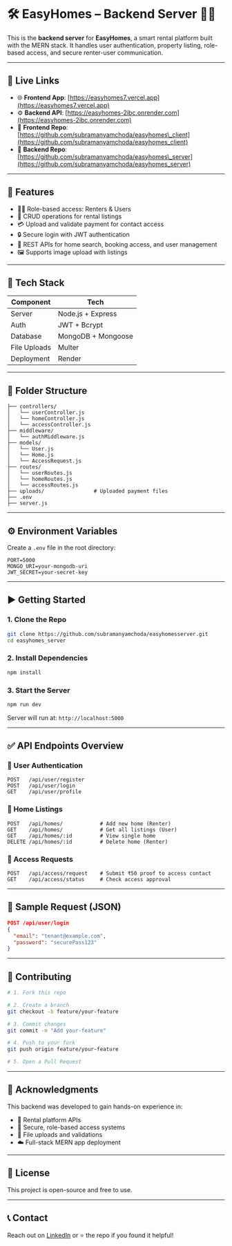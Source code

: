# 🛠️ EasyHomes – Backend Server 🏡🔐

This is the **backend server** for **EasyHomes**, a smart rental platform built with the MERN stack. It handles user authentication, property listing, role-based access, and secure renter-user communication.

---

## 🔗 Live Links

* 🌐 **Frontend App**: [https://easyhomes7.vercel.app](https://easyhomes7.vercel.app)
* ⚙️ **Backend API**: [https://easyhomes-2ibc.onrender.com](https://easyhomes-2ibc.onrender.com)
* 📁 **Frontend Repo**: [https://github.com/subramanyamchoda/easyhomes\_client](https://github.com/subramanyamchoda/easyhomes_client)
* 📁 **Backend Repo**: [https://github.com/subramanyamchoda/easyhomes\_server](https://github.com/subramanyamchoda/easyhomes_server)

---

## 🚀 Features

* 🧑‍💼 Role-based access: Renters & Users
* 🏡 CRUD operations for rental listings
* 💳 Upload and validate payment for contact access
* 🔒 Secure login with JWT authentication
* 📁 REST APIs for home search, booking access, and user management
* 🖼️ Supports image upload with listings

---

## 🧰 Tech Stack

| Component    | Tech               |
| ------------ | ------------------ |
| Server       | Node.js + Express  |
| Auth         | JWT + Bcrypt       |
| Database     | MongoDB + Mongoose |
| File Uploads | Multer             |
| Deployment   | Render             |

---

## 📂 Folder Structure

```
├── controllers/
│   └── userController.js
│   └── homeController.js
│   └── accessController.js
├── middleware/
│   └── authMiddleware.js
├── models/
│   └── User.js
│   └── Home.js
│   └── AccessRequest.js
├── routes/
│   └── userRoutes.js
│   └── homeRoutes.js
│   └── accessRoutes.js
├── uploads/                # Uploaded payment files
├── .env
├── server.js
```

---

## ⚙️ Environment Variables

Create a `.env` file in the root directory:

```env
PORT=5000
MONGO_URI=your-mongodb-uri
JWT_SECRET=your-secret-key
```

---

## ▶️ Getting Started

### 1. Clone the Repo

```bash
git clone https://github.com/subramanyamchoda/easyhomesserver.git
cd easyhomes_server
```

### 2. Install Dependencies

```bash
npm install
```

### 3. Start the Server

```bash
npm run dev
```

Server will run at: `http://localhost:5000`

---

## ✅ API Endpoints Overview

### 👤 User Authentication

```
POST   /api/user/register
POST   /api/user/login
GET    /api/user/profile
```

### 🏡 Home Listings

```
POST   /api/homes/            # Add new home (Renter)
GET    /api/homes/            # Get all listings (User)
GET    /api/homes/:id         # View single home
DELETE /api/homes/:id         # Delete home (Renter)
```

### 🔐 Access Requests

```
POST   /api/access/request    # Submit ₹50 proof to access contact
GET    /api/access/status     # Check access approval
```

---

## 🧪 Sample Request (JSON)

```json
POST /api/user/login
{
  "email": "tenant@example.com",
  "password": "securePass123"
}
```

---

## 🤝 Contributing

```bash
# 1. Fork this repo

# 2. Create a branch
git checkout -b feature/your-feature

# 3. Commit changes
git commit -m "Add your-feature"

# 4. Push to your fork
git push origin feature/your-feature

# 5. Open a Pull Request
```

---

## 🙌 Acknowledgments

This backend was developed to gain hands-on experience in:

* 🏡 Rental platform APIs
* 🔐 Secure, role-based access systems
* 📁 File uploads and validations
* ☁️ Full-stack MERN app deployment

---

## 📌 License

This project is open-source and free to use.

---

## 📞 Contact

Reach out on [LinkedIn](https://www.linkedin.com/in/subramanyamchoda/) or ⭐ the repo if you found it helpful!
